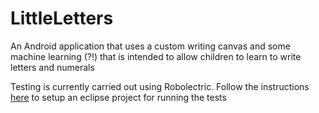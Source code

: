 LittleLetters
=============
An Android application that uses a custom writing canvas and some machine learning (?!) that is intended to allow children to learn to write letters and numerals

Testing is currently carried out using Robolectric. Follow the instructions [here](http://pivotal.github.io/robolectric/eclipse-quick-start.html) to setup an eclipse project for running the tests